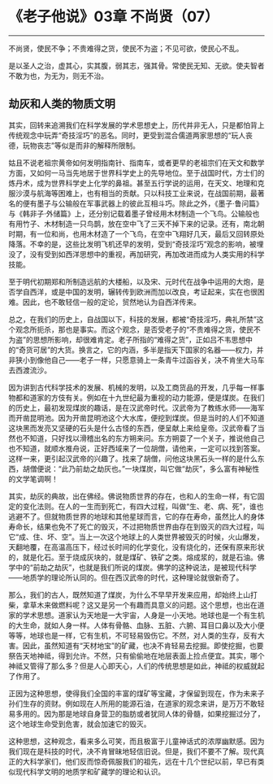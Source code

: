 # 《老子他说》03章 不尚贤（07）

------

不尚贤，使民不争；不贵难得之货，使民不为盗；不见可欲，使民心不乱。

是以圣人之治，虚其心，实其腹，弱其志，强其骨。常使民无知、无欲。使夫智者不敢为也，为无为，则无不治。

## 劫灰和人类的物质文明

其实，回转来追溯我们在科学发展的学术思想史上，历代并非无人，只是都怕背上传统观念中玩弄“奇技淫巧”的恶名。同时，更受到混合儒道两家思想的“玩人丧德，玩物丧志”等似是而非的解释所限制。

姑且不说老祖宗黄帝如何发明指南针、指南车，或者更早的老祖宗们在天文和数学方面，又如何一马当先地居于世界科学史上的先导地位。至于战国时代，方士们的炼丹术，成为世界科学史上化学的鼻祖。甚至五行学说的运用，在天文、地理和克服沙漠与航海等困难上，也有相当的贡献。只以科技工业来说，在战国前期，最著名的便有墨子与公输般在军事武器上的彼此互相斗巧。除此之外，《墨子·鲁问篇》与《韩非子·外储篇》上，还分别记载着墨子曾经用木材制造一个飞鸟。公输般也有用竹子、木材制造一只鸟鹊，放在空中飞了三天不掉下来的记录。还有，南北朝时期，有一位和尚，也用木材造了一个飞鸟，在空中飞翔好几天，最后又回转原处降落。不幸的是，这些比发明飞机还早的发明，受到“奇技淫巧”观念的影响，被埋没了，没有受到如西洋思想中的重视，再加研究，再加改进而成为人类实用的科学技能。

至于明代初期郑和所制造远航的大楼船，以及宋、元时代在战争中运用的大炮，是否学自西洋，或是中国的发明，辗转传到欧洲而加以改良，考证起来，实在也很困难。因此，也不敢轻信一般的定论，贸然地认为自西洋传来。

总之，在我们的历史上，自战国以下，科技的发展，都被“奇技淫巧，典礼所禁”这个观念所扼杀，那也是事实。而这个观念，是否受老子的“不贵难得之货，使民不为盗”的思想所影响，却很难肯定。老子所指的“难得之货”，正如吕不韦思想中的“奇货可居”的大货。换言之，它的内涵，多半是指天下国家的名器——权力，并非狭小到像他自己——老子一样，只愿意骑上一条青牛过函谷关，决不肯坐大马车去西渡流沙。

因为讲到古代科学技术的发展、机械的发明，以及工商货品的开发，几乎每一样事物都和道家的方伎有关。例如在十九世纪最为重视的动力能源，便是煤炭。在我们的历史上，最初发现煤炭的趣话，是在汉武帝时代。汉武帝为了教练水师——海军而开凿昆明池。因为开凿昆明池这个大水库，便挖到煤炭。但是当时的人们不知道这块黑而发亮又坚硬的石头是什么古怪的东西，便呈献上来给皇帝。汉武帝看了当然也不知道，只好找以滑稽出名的东方朔来问。东方朔耍了一个关子，推说他自己也不知道，就顺水推舟说，正好西域来了一位胡僧，请他来，一定可以找到答案。这样一来，更引起汉武帝的兴趣了。找来了胡僧，问他这块黑石头一样的是什么东西，胡僧便说：“此乃前劫之劫灰也。”一块煤炭，叫它做“劫灰”，多么富有神秘性的文学笔调啊！

其实，劫灰的典故，出在佛经。佛说物质世界的存在，也和人的生命一样，有它固定的变化法则。在人的一生而到死亡，有四大过程，叫做“生、老、病、死”，谁也逃避不了。但就物质世界的地球和其他星球而言，它的存在寿命，虽然比人的身体寿命长，结果也免不了死亡的毁灭，不过把物质世界由存在到毁灭的四大过程，叫它“成、住、坏、空”。当上一次这个地球上的人类世界被毁灭的时候，火山爆发，天翻地覆，在高温高压下，经过长时间的化学变化，没有烧化的，还保有原来形状的，就是化石。至于烧成灰块的，就是煤矿、铁矿之类。熔成浆的，就是石油。佛学中的“前劫之劫灰”，也就是我们所说的煤炭。佛学的这种说法，是被现代科学——地质学的理论所认同的。但在西汉武帝的时代，这种理论就很新奇了。

那么，我们的古人，既然知道了煤炭，为什么不早早开发来应用，却始终上山打柴，拿草木来做燃料呢？这又是另一个有趣而具意义的问题。这个思想，也出在道家的学术思想。道家认为天地是一大宇宙，人身是一小天地。地球也是一个有生机的大生命，就如人身一样。人体有骨骼、血脉、五脏、六腑、耳目口鼻以及大小便等等，地球也是一样，它有生机，不可轻易毁伤它。不然，对人类的生存，反有大害。因此，虽然知道有“天材地宝”的矿藏，也决不肯轻易去挖掘。即使挖掘，也要祭告天地神祗，得到允许。不然，只有偷偷地在地层表面上捡点便宜。其实，哪个神祗又管得了那么多？但是人心即天心，人们的传统思想是如此，神祗的权威就起了作用了。

正因为这种思想，使得我们全国的丰富的煤矿等宝藏，才保留到现在，作为未来子孙们生存的资财。例如现在人所用的能源石油，在道家的观念来讲，是万万不敢轻易多用的。因为那是地球自身营卫的脂肪或者犹同人体的骨髓，如果挖掘过分了，这个地球生命受到危害，就会加速它的毁灭。

这种思想，这种观念，看来多么可笑，而且极富于儿童神话式的浓厚幽默感。因为我们现在是科技的时代，决不肯冒昧地轻信旧说。但是，我们不要不了解。现代真正的大科学家们，他们反而惊奇佩服我们的祖先，远在十几个世纪以前，早已有类似现代科学文明的地质学和矿藏学的理论和认识。